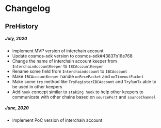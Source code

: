 # Changelog

## PreHistory

##### July, 2020

 * Implement MVP version of interchain account
 * Update cosmos-sdk version to cosmos-sdk#43837b16e768
 * Change the name of interchain account keeper from `InterchainAccountKeeper` to `IBCAccountKeeper`
 * Rename some field from `InterchainAccount` to `IBCAccount`
 * Make `IBCAccountKeeper` handle `onRecvPacket` and `onTimeoutPacket`
 * Make some `try` method like `TryRegisterIBCAccount` and `TryRunTx` able to be used in other keepers
 * Add `hook` concept similar to `staking hook` to help other keepers to communicate with other chains based on `sourcePort` and `sourceChannel`

##### June, 2020

 * Implement PoC version of interchain account
